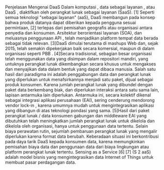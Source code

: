 Penjelasan Mengenai DaaS
Dalam komputasi , data sebagai layanan , atau DaaS , diaktifkan oleh perangkat lunak sebagai layanan (SaaS). 
[1] Seperti semua teknologi "sebagai layanan" (aaS), DaaS membangun pada konsep bahwa produk datanya dapat 
diberikan kepada pengguna sesuai permintaan, 
[2] terlepas dari pemisahan geografis atau organisasi antara
penyedia dan konsumen. Arsitektur berorientasi layanan (SOA), dan meluasnya penggunaan API , telah menjadikan
platform tempat data berada sebagai tidak relevan. 
[3]DaaS dimulai terutama di mashups Web dan, sejak 2015, telah semakin dipekerjakan baik secara komersial, maupun di dalam 
organisasi seperti PBB . 
[4]Secara tradisional, sebagian besar organisasi telah menggunakan data yang disimpan dalam repositori mandiri, yang untuknya perangkat
lunak dikembangkan secara khusus untuk mengakses dan menyajikan data dalam bentuk yang dapat dibaca manusia. Salah satu hasil dari
paradigma ini adalah penggabungan data dan perangkat lunak yang diperlukan untuk menafsirkannya menjadi satu paket, dijual sebagai 
produk konsumen. Karena jumlah perangkat lunak yang dibundel dengan paket data berkembang biak, dan diperlukan interaksi antara satu
sama lain, lapisan antarmuka lain diperlukan. Antarmuka ini, secara kolektif dikenal sebagai integrasi aplikasi perusahaan (EAI), 
sering cenderung mendorong vendor lock-in , karena umumnya mudah untuk mengintegrasikan aplikasi yang dibangun di atas teknologi 
pondasi yang sama. 
[5]Hasil dari paket perangkat lunak / data konsumen gabungan dan middleware EAI yang dibutuhkan telah meningkatkan jumlah perangkat lunak 
untuk dikelola dan dikelola oleh organisasi, hanya untuk penggunaan data tertentu. Selain biaya perawatan rutin, sejumlah pembaruan 
perangkat lunak yang mengalir diperlukan karena format data berubah. Keberadaan situasi ini berkontribusi pada daya tarik DaaS kepada
konsumen data, karena memungkinkan pemisahan biaya data dan penggunaan data dari biaya lingkungan atau platform perangkat lunak tertentu.
Sensing as a Service
[6] [7] (S 2 aaS) adalah model bisnis yang mengintegrasikan data Internet of Things untuk membuat pasar perdagangan data.
